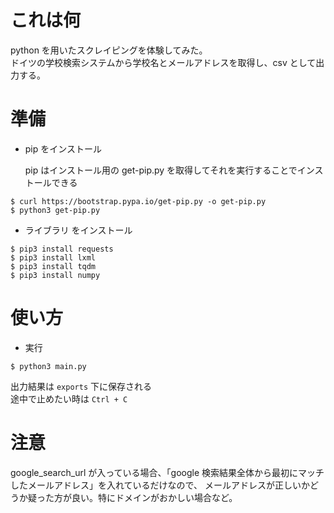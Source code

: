 # これは何

python を用いたスクレイピングを体験してみた。  
ドイツの学校検索システムから学校名とメールアドレスを取得し、csv として出力する。

# 準備

- pip をインストール

  pip はインストール用の get-pip.py を取得してそれを実行することでインストールできる

```
$ curl https://bootstrap.pypa.io/get-pip.py -o get-pip.py
$ python3 get-pip.py
```

- ライブラリ をインストール

```
$ pip3 install requests
$ pip3 install lxml
$ pip3 install tqdm
$ pip3 install numpy
```

# 使い方

- 実行

```
$ python3 main.py
```

出力結果は `exports` 下に保存される  
途中で止めたい時は `Ctrl + C`

# 注意

google_search_url が入っている場合、「google 検索結果全体から最初にマッチしたメールアドレス」を入れているだけなので、
メールアドレスが正しいかどうか疑った方が良い。特にドメインがおかしい場合など。
